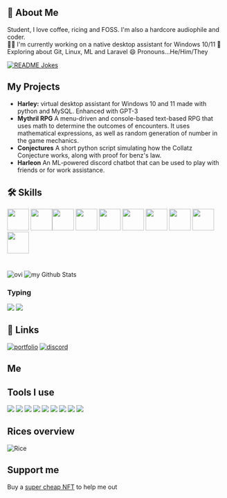 ## 🚀 About Me
Student, I love coffee, ricing and FOSS. I'm also a hardcore audiophile and coder.
</br>
👩‍💻 I'm currently working on a native desktop assistant for Windows 10/11
🧠 Exploring about Git, Linux, ML and Laravel 
😄 Pronouns...He/Him/They
</br>
 
<a href="https://readme-jokes.vercel.app"><img align="center" src="https://readme-jokes.vercel.app/api" alt="README Jokes"></a>
## My Projects
- **Harley:** virtual desktop assistant for Windows 10 and 11 made with python and MySQL. Enhanced with GPT-3
- **Mythril RPG** A menu-driven and console-based text-based RPG that uses math to determine the outcomes of encounters. It uses mathematical expressions, as well as random generation of number in the game mechanics.
- **Conjectures** A short python script simulating how the Collatz Conjecture works, along with proof for benz's law.
- **Harleon** An ML-powered discord chatbot that can be used to play with friends or for work assistance.
## 🛠 Skills
<img src = "https://user-images.githubusercontent.com/123345456/219951515-4da684b9-4cbe-4a8a-99e5-fd9be2cab5eb.svg" height = 50px /> <img src = "https://user-images.githubusercontent.com/123345456/219951517-5692028e-cfe0-4ab5-ba3e-5373701b2908.svg" height = 50px /><img src ="https://user-images.githubusercontent.com/123345456/219951519-b1da0af8-1006-44cd-8bdf-8ddb66dfd336.svg" height = 50px /> <img src ="https://user-images.githubusercontent.com/123345456/219951521-c9a1121c-7a6e-4a9f-9158-a8b84c152123.svg" height = 50px /> <img src ="https://user-images.githubusercontent.com/123345456/219951523-6ea3a84c-e80a-4aad-baaa-da0421380917.svg" height = 50px /> 
<img src = "https://user-images.githubusercontent.com/123345456/219951526-489da7c1-28f1-4932-be21-ee5934017ac9.svg" height = 50px /> 
<img src = "https://user-images.githubusercontent.com/123345456/219951527-bf904c82-daa6-4c9c-af1e-75fb5e173276.svg" height = 50px /> 
<img src = "https://user-images.githubusercontent.com/123345456/219951528-77305135-6268-43c2-b3e8-d01fb6b7e636.svg" height = 50px /> 
<img src = "https://user-images.githubusercontent.com/123345456/219951529-fcfdff0e-3a73-4285-8a8f-36af8ea8f2da.svg" height = 50px />
<img src="https://user-images.githubusercontent.com/123345456/219951530-39792dce-3495-4554-bd7f-7671065d1f18.svg" height = 50px /> 
#
<img src="https://github-readme-stats.vercel.app/api/top-langs?username=spirizeon&show_icons=true&locale=en&layout=compact&theme=chartreuse-dark" alt="ovi"> <img align=auto src="https://github-readme-stats.vercel.app/api?username=spirizeon&include_all_commits=true&count_private=true&show_icons=true&line_height=20&title_color=2B5BBD&icon_color=1124BB&text_color=A1A1A1&bg_color=0,000000,130F40" alt="my Github Stats"/>
</br>

### Typing
![](https://img.shields.io/badge/15s%20Test-105WPM-brightgreen)
![](https://img.shields.io/badge/30s%20Test-99WPM-blue)

## 🔗 Links
[![portfolio](https://img.shields.io/badge/my_portfolio-000?style=for-the-badge&logo=ko-fi&logoColor=white)]()
[![discord](https://img.shields.io/badge/discord-0A66C2?style=for-the-badge&logo=discord&logoColor=white)](https://discord.gg/6CnRu5mMJH)
## Me


## Tools I use
![](https://img.shields.io/badge/OS-Win-red?style=flat-square&logo=appveyor)
![](https://img.shields.io/badge/Terminal-Tabby-blue?style=flat-square&logo=appveyor)
![](https://img.shields.io/badge/Editor-VSCode-brightgreen?style=flat-square&logo=appveyor)
![](https://img.shields.io/badge/Editor-Lapce-brightgreen?style=flat-square&logo=appveyor)
![](https://img.shields.io/badge/OS-Debian-red?style=flat-square&logo=appveyor)
![](https://img.shields.io/badge/Editor-Neovim-brightgreen?style=flat-square&logo=appveyor)
![](https://img.shields.io/badge/Editor-GNU%20nano-brightgreen?style=flat-square&logo=appveyor)
![](https://img.shields.io/badge/Terminal-Xterm-blue?style=flat-square&logo=appveyor)
![](https://img.shields.io/badge/Design-Canva-yellow?style=flat-square&logo=appveyor)
## Rices overview
![Rice](https://i.imgur.com/XF2WWaH.jpg)

## Support me
Buy a <a href="https://opensea.io/zetacode">super cheap NFT</a> to help me out

